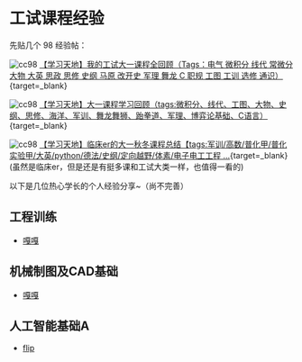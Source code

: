 # **工试课程经验**

先贴几个 98 经验帖：

![cc98](../images/LOGO/CC98_LOGO.png) [【学习天地】我的工试大一课程全回顾（Tags：电气 微积分 线代 常微分 大物 大英 思政 思修 史纲 马原 改开史 军理 舞龙 C 职规 工图 工训 选修 通识）](https://www.cc98.org/topic/5962710){target=_blank}

![cc98](../images/LOGO/CC98_LOGO.png) [【学习天地】大一课程学习回顾（tags:微积分、线代、工图、大物、史纲、思修、海洋、军训、舞龙舞狮、跆拳道、军理、博弈论基础、C语言）](https://www.cc98.org/topic/5961827){target=_blank}

![cc98](../images/LOGO/CC98_LOGO.png) [【学习天地】临床er的大一秋冬课程总结【tags:军训/高数/普化甲/普化实验甲/大英/python/德法/史纲/定向越野/体素/电子电工工程 ...](https://www.cc98.org/topic/6100269){target=_blank}
(虽然是临床er，但是还是有挺多课和工试大类一样，也值得一看的)

以下是几位热心学长的个人经验分享~（尚不完善）

## 工程训练

- [嘎嘎](../Study/CourseExperience/工程训练食用指南.md)

## 机械制图及CAD基础

- [嘎嘎](../Study/CourseExperience/机械制图及CAD基础.md)

## 人工智能基础A

- [flip](https://flip123123.github.io/flip-/school/ai/ai/)
